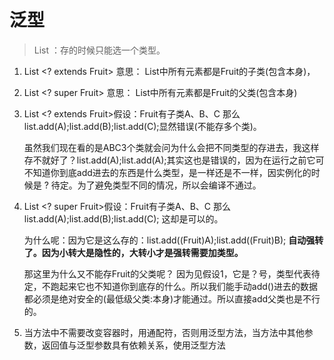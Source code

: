 # 泛型

> List ：存的时候只能选一个类型。

1. List <? extends Fruit> 意思： List中所有元素都是Fruit的子类(包含本身)，

2. List <? super Fruit> 意思： List中所有元素都是Fruit的父类(包含本身)

3. List <? extends Fruit>假设：Fruit有子类A、B、C 那么 list.add(A);list.add(B);list.add(C);显然错误(不能存多个类)。

    虽然我们现在看的是ABC3个类就会问为什么会把不同类型的存进去，我这样存不就好了？list.add(A);list.add(A);其实这也是错误的，因为在运行之前它可不知道你到底add进去的东西是什么类型，是一样还是不一样，因实例化的时候是 ? 待定。为了避免类型不同的情况，所以会编译不通过。

4. List <? super Fruit>假设：Fruit有子类A、B、C 那么 list.add(A);list.add(B);list.add(C); 这却是可以的。
    
    为什么呢：因为它是这么存的：list.add((Fruit)A);list.add((Fruit)B); **自动强转了。因为小转大是隐性的，大转小才是强转需要加类型。**

    那这里为什么又不能存Fruit的父类呢？ 因为见假设1，它是？号，类型代表待定，不跑起来它也不知道你到底存的什么。所以我们能手动add()进去的数据都必须是绝对安全的(最低级父类:本身)才能通过。所以直接add父类也是不行的。

1. 当方法中不需要改变容器时，用通配符，否则用泛型方法，当方法中其他参数，返回值与泛型参数具有依赖关系，使用泛型方法